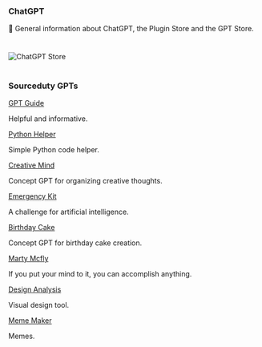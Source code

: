 ### ChatGPT

🤖 General information about ChatGPT, the Plugin Store and the GPT Store.

#

![ChatGPT Store](https://github.com/sourceduty/ChatGPT/assets/123030236/e2be7f0a-8114-4edd-9647-e8ef8e2b8c56)

#
### Sourceduty GPTs

[GPT Guide](https://chat.openai.com/g/g-GoLkguGSc-gpt-guide)

Helpful and informative.

[Python Helper](https://chat.openai.com/g/g-NLUSBfccY-python-helper) 

Simple Python code helper.

[Creative Mind](https://chat.openai.com/g/g-bMDHS90Nw-creative-mind)

Concept GPT for organizing creative thoughts.

[Emergency Kit](https://chat.openai.com/g/g-yADUAYibx-emergency-kit)

A challenge for artificial intelligence.

[Birthday Cake](https://chat.openai.com/g/g-5rS8KMjJn-birthday-cake)

Concept GPT for birthday cake creation.

[Marty Mcfly](https://chat.openai.com/g/g-CILAcZbb8-marty-mcfly)

If you put your mind to it, you can accomplish anything.

[Design Analysis](https://chat.openai.com/g/g-AtO8UJfQV-design-analysis)

Visual design tool.

[Meme Maker](https://chat.openai.com/g/g-wKvvGfCdE-meme-maker)

Memes.
